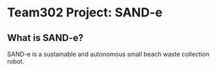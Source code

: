 # Team302 Project: SAND-e

## What is SAND-e?
SAND-e is a sustainable and autonomous small beach waste collection robot.
